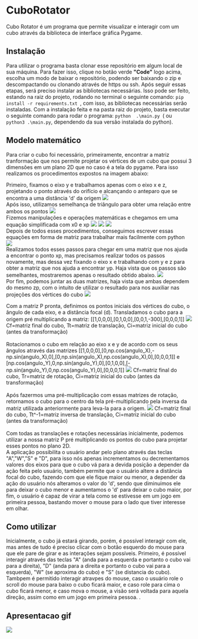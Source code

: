 # CuboRotator
Cubo Rotator é um programa que permite visualizar e interagir com um cubo através da biblioteca de interface gráfica Pygame.

## Instalação
Para utilizar o programa basta clonar esse repositório em algum local de sua máquina. Para fazer isso, clique no botão verde **"Code"** logo acima, escolha um modo de baixar o repositório, podendo ser baixando o zip e descompactando ou clonando através de https ou ssh. Após seguir essas etapas, será preciso instalar as bibliotecas necessárias. Isso pode ser feito, estando na raiz do projeto, rodando no terminal o seguinte comando:  `pip install -r requirements.txt `, com isso, as bibliotecas necessárias serão instaladas. Com a instalação feita e na pasta raiz do projeto, basta executar o seguinte comando para rodar o programa: `python  .\main.py `( ou `python3 .\main.py`, dependendo da sua versão instalada do python).

## Modelo matemático
Para criar o cubo foi necessário, primeiramente, encontrar a matriz tranformação que nos permite projetar os vértices de um cubo que possui 3 dimensões em um plano 2D que no caso é a tela do pygame. Para isso realizamos os procedimentos expostos na imagem abaixo:

Primeiro, fixamos o eixo y e trabalhamos apenas com o eixo x e z, projetando o ponto através do orifício e alcançando o anteparo que se encontra a uma distância 'd' da origem
<img src= "https://github.com/eriksoaress/CuboRotator/blob/main/desenho_plano.jpg">
\
Após isso, utilizamos semelhança de triângulo para obter uma relação entre ambos os pontos
<img src= "https://github.com/eriksoaress/CuboRotator/blob/main/tan.jpg">
\
Fizemos manipulações e operações matemáticas e chegamos em uma equação simplificada com x0 e xp
<img src= "https://github.com/eriksoaress/CuboRotator/blob/main/x0_inicial.jpg">
<img src= "https://github.com/eriksoaress/CuboRotator/blob/main/wp.jpg">
<img src= "https://github.com/eriksoaress/CuboRotator/blob/main/x0_simplificado.jpg">
\
Depois de todos esses procedimentos, conseguimos escrever essas equações em forma de matriz para trabalhar mais facilmente com python
<img src= "https://github.com/eriksoaress/CuboRotator/blob/main/xp_matriz.jpg">
\
Realizamos todos esses passos para chegar em uma matriz que nos ajuda a encontrar o ponto xp, mas precisamos realizar todos os passos novamente, mas dessa vez fixando o eixo x e trabalhando com y e z para obter a matriz que nos ajuda a encontrar yp. Haja vista que os passos são semelhantes, mostraremos apenas o resultado obtido abaixo.
<img src= "https://github.com/eriksoaress/CuboRotator/blob/main/yp_matriz.jpg">
\
Por fim, podemos juntar as duas matrizes, haja vista que ambas dependem do mesmo zp, com o intuito de utilizar o resultado para nos auxiliar nas projeções dos vértices do cubo
<img src= "https://github.com/eriksoaress/CuboRotator/blob/main/matriz_final.jpg">

Com a matriz P pronta, definimos os pontos iniciais dos vértices do cubo, o ângulo de cada eixo, e a distância focal (d). Transladamos o cubo para a origem pré multiplicando a matriz: [[1,0,0,0],[0,1,0,0],[0,0,1,-300],[0,0,0,1]]
<img src= "https://github.com/eriksoaress/CuboRotator/blob/main/translacao_origem.jpg">
Cf=matriz final do cubo, Tt=matriz de translação, Ci=matriz inicial do cubo (antes da transformação)\
\
Rotacionamos o cubo em relação ao eixo x e y de acordo com os seus ângulos através das matrizes [[1,0,0,0],[0,np.cos(angulo_X),-np.sin(angulo_X),0],[0,np.sin(angulo_X),np.cos(angulo_X),0],[0,0,0,1]] e [np.cos(angulo_Y),0,np.sin(angulo_Y),0],[0,1,0,0],[-np.sin(angulo_Y),0,np.cos(angulo_Y),0],[0,0,0,1]]
<img src= "https://github.com/eriksoaress/CuboRotator/blob/main/rotacao.jpg">
Cf=matriz final do cubo, Tr=matriz de rotação, Ci=matriz inicial do cubo (antes da transformação)\
\
Após fazermos uma pré-multiplicação com essas matrizes de rotação, retornamos o cubo para o centro da tela pré-multiplicando pela inversa da matriz utilizada anteriormente para leva-la para a origem.
<img src= "https://github.com/eriksoaress/CuboRotator/blob/main/translacao_inversa.jpg">
Cf=matriz final do cubo, Tt^-1=matriz inversa de translação, Ci=matriz inicial do cubo (antes da transformação)\
\
Com todas as translações e rotações necessárias inicialmente, podemos utilizar a nossa matriz P pré multiplicando os pontos do cubo para projetar esses pontos no plano 2D.
\
A aplicação possibilita o usuário andar pelo plano através das teclas "A","W","S" e "D", para isso nós apenas incrementamos ou decrementamos valores dos eixos para que o cubo vá para a devida posição a depender da ação feita pelo usuário, também permite que o usuário altere a distância focal do cubo, fazendo com que ele fique maior ou menor, a depender da ação do usuário nós alteramos o valor do 'd', sendo que diminuimos ele para deixar o cubo menor e aumentamos o 'd' para deixar o cubo maior, por fim, o usuário é capaz de virar a tela como se estivesse em um jogo em primeira pessoa, bastando mover o mouse para o lado que tiver interesse em olhar.






## Como utilizar
Inicialmente, o cubo já estará girando, porém, é possível interagir com ele, mas antes de tudo é preciso clicar com o botão esquerdo do mouse para que ele pare de girar e as interações sejam possíveis. Primeiro, é possível interagir através das teclas "A" (anda para a esquerda e portanto o cubo vai para a direita), "D" (anda para a direita e portanto o cubo vai para a esquerda), "W" (se aproxima do cubo) e "S" (se distancia do cubo). Tambpem é permitido interagir atravpes do mouse, caso o usuário role o scroll do mouse para baixo o cubo ficará maior, e caso role para cima o cubo ficará menor, e caso mova o mouse, a visão será voltada para aquela direção, assim como em um jogo em primeira pessoa. .

## Apresentacao gif
<img src= "https://github.com/eriksoaress/CuboRotator/blob/main/apresentacao.gif">
